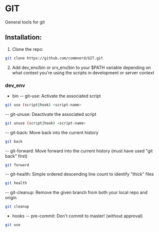 # GIT
General tools for git

## Installation:
1. Clone the repo:
```bash
git clone https://github.com/commnerd/GIT.git
```
2. Add dev_env/bin or srv_env/bin to your $PATH variable depending on what context you're using the scripts in development or server context

### dev_env
- bin
-- git-use: Activate the associated script
```bash
git use (script|hook) <script-name>
```
-- git-unuse: Deactivate the associated script
```bash
git unuse (script|hook) <script-name>
```
-- git-back: Move back into the current history
```bash
git back 
```
-- git-forward: Move forward into the current history (must have used "git back" first)
```bash
git forward 
```
-- git-health: Simple ordered descending line count to identify "thick" files
```bash
git health
```
-- git-cleanup: Remove the given branch from both your local repo and origin
```bash
git cleanup 
```

- hooks
-- pre-commit: Don't commit to master! (without approval)
```bash
git use 
